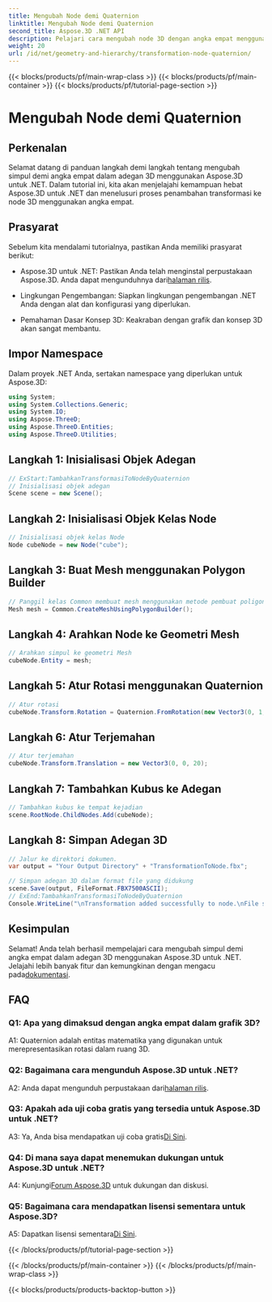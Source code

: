```yaml
---
title: Mengubah Node demi Quaternion
linktitle: Mengubah Node demi Quaternion
second_title: Aspose.3D .NET API
description: Pelajari cara mengubah node 3D dengan angka empat menggunakan Aspose.3D untuk .NET. Panduan langkah demi langkah untuk pemula.
weight: 20
url: /id/net/geometry-and-hierarchy/transformation-node-quaternion/
---
```


{{< blocks/products/pf/main-wrap-class >}}
{{< blocks/products/pf/main-container >}}
{{< blocks/products/pf/tutorial-page-section >}}

# Mengubah Node demi Quaternion

## Perkenalan

Selamat datang di panduan langkah demi langkah tentang mengubah simpul demi angka empat dalam adegan 3D menggunakan Aspose.3D untuk .NET. Dalam tutorial ini, kita akan menjelajahi kemampuan hebat Aspose.3D untuk .NET dan menelusuri proses penambahan transformasi ke node 3D menggunakan angka empat.

## Prasyarat

Sebelum kita mendalami tutorialnya, pastikan Anda memiliki prasyarat berikut:

-  Aspose.3D untuk .NET: Pastikan Anda telah menginstal perpustakaan Aspose.3D. Anda dapat mengunduhnya dari[halaman rilis](https://releases.aspose.com/3d/net/).

- Lingkungan Pengembangan: Siapkan lingkungan pengembangan .NET Anda dengan alat dan konfigurasi yang diperlukan.

- Pemahaman Dasar Konsep 3D: Keakraban dengan grafik dan konsep 3D akan sangat membantu.

## Impor Namespace

Dalam proyek .NET Anda, sertakan namespace yang diperlukan untuk Aspose.3D:

```csharp
using System;
using System.Collections.Generic;
using System.IO;
using Aspose.ThreeD;
using Aspose.ThreeD.Entities;
using Aspose.ThreeD.Utilities;
```

## Langkah 1: Inisialisasi Objek Adegan

```csharp
// ExStart:TambahkanTransformasiToNodeByQuaternion
// Inisialisasi objek adegan
Scene scene = new Scene();
```

## Langkah 2: Inisialisasi Objek Kelas Node

```csharp
// Inisialisasi objek kelas Node
Node cubeNode = new Node("cube");
```

## Langkah 3: Buat Mesh menggunakan Polygon Builder

```csharp
// Panggil kelas Common membuat mesh menggunakan metode pembuat poligon untuk menyetel instance mesh
Mesh mesh = Common.CreateMeshUsingPolygonBuilder();
```

## Langkah 4: Arahkan Node ke Geometri Mesh

```csharp
// Arahkan simpul ke geometri Mesh
cubeNode.Entity = mesh;
```

## Langkah 5: Atur Rotasi menggunakan Quaternion

```csharp
// Atur rotasi
cubeNode.Transform.Rotation = Quaternion.FromRotation(new Vector3(0, 1, 0), new Vector3(0.3, 0.5, 0.1));            
```

## Langkah 6: Atur Terjemahan

```csharp
// Atur terjemahan
cubeNode.Transform.Translation = new Vector3(0, 0, 20);            
```

## Langkah 7: Tambahkan Kubus ke Adegan

```csharp
// Tambahkan kubus ke tempat kejadian
scene.RootNode.ChildNodes.Add(cubeNode);
```

## Langkah 8: Simpan Adegan 3D

```csharp
// Jalur ke direktori dokumen.
var output = "Your Output Directory" + "TransformationToNode.fbx";

// Simpan adegan 3D dalam format file yang didukung
scene.Save(output, FileFormat.FBX7500ASCII);
// ExEnd:TambahkanTransformasiToNodeByQuaternion
Console.WriteLine("\nTransformation added successfully to node.\nFile saved at " + output);
```

## Kesimpulan

 Selamat! Anda telah berhasil mempelajari cara mengubah simpul demi angka empat dalam adegan 3D menggunakan Aspose.3D untuk .NET. Jelajahi lebih banyak fitur dan kemungkinan dengan mengacu pada[dokumentasi](https://reference.aspose.com/3d/net/).

## FAQ

### Q1: Apa yang dimaksud dengan angka empat dalam grafik 3D?

A1: Quaternion adalah entitas matematika yang digunakan untuk merepresentasikan rotasi dalam ruang 3D.

### Q2: Bagaimana cara mengunduh Aspose.3D untuk .NET?

 A2: Anda dapat mengunduh perpustakaan dari[halaman rilis](https://releases.aspose.com/3d/net/).

### Q3: Apakah ada uji coba gratis yang tersedia untuk Aspose.3D untuk .NET?

 A3: Ya, Anda bisa mendapatkan uji coba gratis[Di Sini](https://releases.aspose.com/).

### Q4: Di mana saya dapat menemukan dukungan untuk Aspose.3D untuk .NET?

 A4: Kunjungi[Forum Aspose.3D](https://forum.aspose.com/c/3d/18) untuk dukungan dan diskusi.

### Q5: Bagaimana cara mendapatkan lisensi sementara untuk Aspose.3D?

 A5: Dapatkan lisensi sementara[Di Sini](https://purchase.aspose.com/temporary-license/).

{{< /blocks/products/pf/tutorial-page-section >}}

{{< /blocks/products/pf/main-container >}}
{{< /blocks/products/pf/main-wrap-class >}}

{{< blocks/products/products-backtop-button >}}
